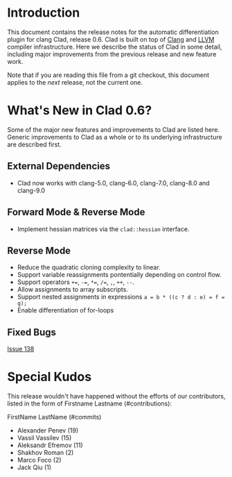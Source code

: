 Introduction
============

This document contains the release notes for the automatic differentiation
plugin for clang Clad, release 0.6. Clad is built on top of
[Clang](http://clang.llvm.org) and [LLVM](http://llvm.org>) compiler
infrastructure. Here we describe the status of Clad in some detail, including
major improvements from the previous release and new feature work.

Note that if you are reading this file from a git checkout,
this document applies to the *next* release, not the current one.


What's New in Clad 0.6?
========================

Some of the major new features and improvements to Clad are listed here. Generic
improvements to Clad as a whole or to its underlying infrastructure are
described first.

External Dependencies
---------------------
* Clad now works with clang-5.0, clang-6.0, clang-7.0, clang-8.0 and clang-9.0

Forward Mode & Reverse Mode
---------------------------
* Implement hessian matrices via the `clad::hessian` interface.

Reverse Mode
------------
* Reduce the quadratic cloning complexity to linear.
* Support variable reassignments pontentially depending on control flow.
* Support operators `+=`, `-=`, `*=`, `/=`, `,`, `++`, `--`.
* Allow assignments to array subscripts.
* Support nested assignments in expressions `a = b * ((c ? d : e) = f = g);`
* Enable differentiation of for-loops


Fixed Bugs
----------

[Issue 138](https://github.com/vgvassilev/clad/issues/138)

Special Kudos
=============

This release wouldn't have happened without the efforts of our contributors,
listed in the form of Firstname Lastname (#contributions):

FirstName LastName (#commits)

* Alexander Penev (19)
* Vassil Vassilev (15)
* Aleksandr Efremov (11)
* Shakhov Roman (2)
* Marco Foco (2)
* Jack Qiu (1)
